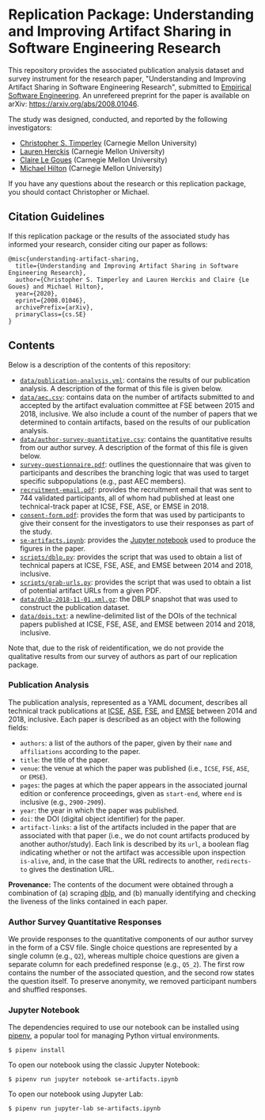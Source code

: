 # Replication Package: Understanding and Improving Artifact Sharing in Software Engineering Research

This repository provides the associated publication analysis dataset and survey instrument
for the research paper,
"Understanding and Improving Artifact Sharing in Software Engineering Research",
submitted to [Empirical Software Engineering](https://www.springer.com/journal/10664).
An unrefereed preprint for the paper is available on arXiv: https://arxiv.org/abs/2008.01046.

The study was designed, conducted, and reported by the following investigators:

* [Christopher S. Timperley](https://christimperley.co.uk) (Carnegie Mellon University)
* [Lauren Herckis](http://www.laurenherckis.com) (Carnegie Mellon University)
* [Claire Le Goues](https://clairelegoues.com) (Carnegie Mellon University)
* [Michael Hilton](http://www.cs.cmu.edu/~mhilton) (Carnegie Mellon University)

If you have any questions about the research or this replication package, you should
contact Christopher or Michael.


## Citation Guidelines

If this replication package or the results of the associated study has informed
your research, consider citing our paper as follows:

```
@misc{understanding-artifact-sharing,
  title={Understanding and Improving Artifact Sharing in Software Engineering Research}, 
  author={Christopher S. Timperley and Lauren Herckis and Claire {Le Goues} and Michael Hilton},
  year={2020},
  eprint={2008.01046},
  archivePrefix={arXiv},
  primaryClass={cs.SE}
}
```


## Contents

Below is a description of the contents of this repository:

* [`data/publication-analysis.yml`](data/publication-analysis.yml):
  contains the results of our publication analysis.
  A description of the format of this file is given below.
* [`data/aec.csv`](data/aec.csv):
  contains data on the number of artifacts submitted to and accepted by the
  artifact evaluation committee at FSE between 2015 and 2018, inclusive.
  We also include a count of the number of papers that we determined to contain
  artifacts, based on the results of our publication analysis.
* [`data/author-survey-quantitative.csv`](data/author-survey-quantitative.csv):
  contains the quantitative results from our author survey.
  A description of the format of this file is given below.
* [`survey-questionnaire.pdf`](./survey-questionnaire.pdf):
  outlines the questionnaire that was given to
  participants and describes the branching logic that was used to target
  specific subpopulations (e.g., past AEC members).
* [`recruitment-email.pdf`](./recruitment-email.pdf):
  provides the recruitment email that was sent to 744
  validated participants, all of whom had published at least one technical-track
  paper at ICSE, FSE, ASE, or EMSE in 2018.
* [`consent-form.pdf`](./consent-form.pdf):
  provides the form that was used by participants to
  give their consent for the investigators to use their responses as part of the
  study.
* [`se-artifacts.ipynb`](./se-artifacts.ipynb):
  provides the [Jupyter notebook](https://jupyter.org/) used to produce the
  figures in the paper.
* [`scripts/dblp.py`](scripts/dblp.py):
  provides the script that was used to obtain a list of technical papers at
  ICSE, FSE, ASE, and EMSE between 2014 and 2018, inclusive.
* [`scripts/grab-urls.py`](scripts/grab-urls.py):
  provides the script that was used to obtain a list of potential artifact
  URLs from a given PDF.
* [`data/dblp-2018-11-01.xml.gz`](data/dblp-2018-11-01.xml.gz):
  the DBLP snapshot that was used to construct the publication dataset.
* [`data/dois.txt`](data/dois.txt):
  a newline-delimited list of the DOIs of the technical papers published at
  ICSE, FSE, ASE, and EMSE between 2014 and 2018, inclusive.

Note that, due to the risk of reidentification, we do not provide the qualitative
results from our survey of authors as part of our replication package.


### Publication Analysis

The publication analysis, represented as a YAML document, describes all technical
track publications at [ICSE](http://www.icse-conferences.org/),
[ASE](https://dl.acm.org/conference/ase),
[FSE](https://dl.acm.org/conference/fse),
and [EMSE](https://www.springer.com/journal/10664)
between 2014 and 2018, inclusive.
Each paper is described as an object with the following fields:

* `authors`: a list of the authors of the paper, given by their `name` and
  `affiliations` according to the paper.
* `title`: the title of the paper.
* `venue`: the venue at which the paper was published
  (i.e., `ICSE`, `FSE`, `ASE`, or `EMSE`).
* `pages`: the pages at which the paper appears in the associated journal
  edition or conference proceedings, given as `start-end`, where `end`
  is inclusive (e.g., `2900-2909`).
* `year`: the year in which the paper was published.
* `doi`: the DOI (digital object identifier) for the paper.
* `artifact-links`: a list of the artifacts included in the paper that
  are associated with that paper (i.e., we do not count artifacts produced
  by another author/study). Each link is described by its `url`, a
  boolean flag indicating whether or not the artifact was accessible upon
  inspection `is-alive`, and, in the case that the URL redirects to another,
  `redirects-to` gives the destination URL.

**Provenance:**
The contents of the document were obtained through a combination of (a)
scraping [dblp](https://dblp.uni-trier.de/), and (b) manually identifying and
checking the liveness of the links contained in each paper.


### Author Survey Quantitative Responses

We provide responses to the quantitative components of our author survey in the form
of a CSV file. Single choice questions are represented by a single column (e.g., `Q2`),
whereas multiple choice questions are given a separate column for each predefined
response (e.g., `Q5_2`). The first row contains the number of the associated question,
and the second row states the question itself.
To preserve anonymity, we removed participant numbers and shuffled responses.


### Jupyter Notebook

The dependencies required to use our notebook can be installed using
[pipenv](https://pypi.org/project/pipenv/), a popular tool for managing Python
virtual environments.

```
$ pipenv install
```

To open our notebook using the classic Jupyter Notebook:

```
$ pipenv run jupyter notebook se-artifacts.ipynb
```

To open our notebook using Jupyter Lab:

```
$ pipenv run jupyter-lab se-artifacts.ipynb
```
